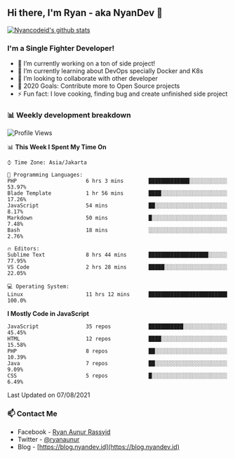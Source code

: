 ## Hi there, I'm Ryan - aka NyanDev 👋

[![Nyancodeid's github stats](https://github-readme-stats.vercel.app/api?username=nyancodeid)](https://github.com/nyancodeid/nyancodeid)

### I'm a Single Fighter Developer!
- 🔭 I’m currently working on a ton of side project!
- 🌱 I’m currently learning about DevOps specially Docker and K8s
- 👯 I’m looking to collaborate with other developer
- 🥅 2020 Goals: Contribute more to Open Source projects
- ⚡ Fun fact: I love cooking, finding bug and create unfinished side project 

### 📊 Weekly development breakdown

<!--START_SECTION:waka-->
![Profile Views](http://img.shields.io/badge/Profile%20Views-20-blue)

📊 **This Week I Spent My Time On** 

```text
⌚︎ Time Zone: Asia/Jakarta

💬 Programming Languages: 
PHP                      6 hrs 3 mins        █████████████░░░░░░░░░░░░   53.97% 
Blade Template           1 hr 56 mins        ████░░░░░░░░░░░░░░░░░░░░░   17.26% 
JavaScript               54 mins             ██░░░░░░░░░░░░░░░░░░░░░░░   8.17% 
Markdown                 50 mins             █░░░░░░░░░░░░░░░░░░░░░░░░   7.48% 
Bash                     18 mins             ░░░░░░░░░░░░░░░░░░░░░░░░░   2.76%

🔥 Editors: 
Sublime Text             8 hrs 44 mins       ███████████████████░░░░░░   77.95% 
VS Code                  2 hrs 28 mins       █████░░░░░░░░░░░░░░░░░░░░   22.05%

💻 Operating System: 
Linux                    11 hrs 12 mins      █████████████████████████   100.0%

```

**I Mostly Code in JavaScript** 

```text
JavaScript               35 repos            ███████████░░░░░░░░░░░░░░   45.45% 
HTML                     12 repos            ████░░░░░░░░░░░░░░░░░░░░░   15.58% 
PHP                      8 repos             ██░░░░░░░░░░░░░░░░░░░░░░░   10.39% 
Java                     7 repos             ██░░░░░░░░░░░░░░░░░░░░░░░   9.09% 
CSS                      5 repos             █░░░░░░░░░░░░░░░░░░░░░░░░   6.49%

```



 Last Updated on 07/08/2021
<!--END_SECTION:waka-->

### 📫 Contact Me
- Facebook - [Ryan Aunur Rassyid](https://facebook.com/ryan.hac)
- Twitter - [@ryanaunur](https://twitter.com/ryanaunur)
- Blog - [https://blog.nyandev.id](https://blog.nyandev.id)
